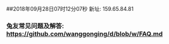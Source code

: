 ##2018年09月28日07时12分07秒 新址: 159.65.84.81
### 兔友常见问题及解答: https://github.com/wanggonging/d/blob/w/FAQ.md
